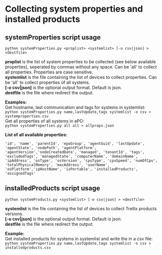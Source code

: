 # Collecting system properties and installed products

## systemProperties script usage

```python systemProperties.py <proplist> <systemlist> [-o csv|json] > <destfile>```

**proplist** is the list of system properties to be collected (see below available properties), seperated by commas without any space. Can be 'all' to collect all properties. Properties are case sensitive.  
**systemlist** is the file containing the list of devices to collect properties. Can be 'all' to collect properties of all systems.  
**[-o csv|json]** is the optional output format. Default is json.  
**destfile** is the file where redirect the output.

**Examples:**  
Get hostname, last communication and tags for systems in systemlist:  
```python systemProperties.py name,lastUpdate,tags systemlist -o csv > systemproperties.csv```  
Get all properties of all systems in ePO:  
```python systemProperties.py all all > allprops.json```

**List of all available properties:**  
```
'id', 'name', 'parentId', 'epoGroup', 'agentGuid', 'lastUpdate', 'agentState', 'nodePath', 'agentPlatform', 'agentVersion','nodeCreatedDate', 'managed', 'tenantId', 'tags', 'excludedTags', 'managedState', 'computerName', 'domainName', 'ipAddress', 'osType', 'osVersion', 'cpuType', 'cpuSpeed', 'numOfCpu', 'totalPhysicalMemory', 'macAddress', 'userName', 'osPlatform','ipHostName', 'isPortable', 'installedProducts', 'assignedTags'
```

## installedProducts script usage

```python systemProducts.py <systemlist> [-o csv|json] > <destfile>```

**systemlist** is the file containing the list of devices to collect Trellix products versions.  
**[-o csv|json]** is the optional output format. Default is json.  
**destfile** is the file where redirect the output.  

**Example:**  
Get installed products for systems in systemlist and write the in a csv file:  
```python systemProperties.py name,lastUpdate,tags systemlist -o csv > installedproducts.csv``` 